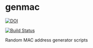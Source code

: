 # genmac

[![DOI](https://zenodo.org/badge/4102/sinfallas/genmac.svg)](https://zenodo.org/badge/latestdoi/4102/sinfallas/genmac)

[![Build Status](https://travis-ci.org/sinfallas/genmac.svg)](https://travis-ci.org/sinfallas/genmac)

Random MAC address generator scripts
